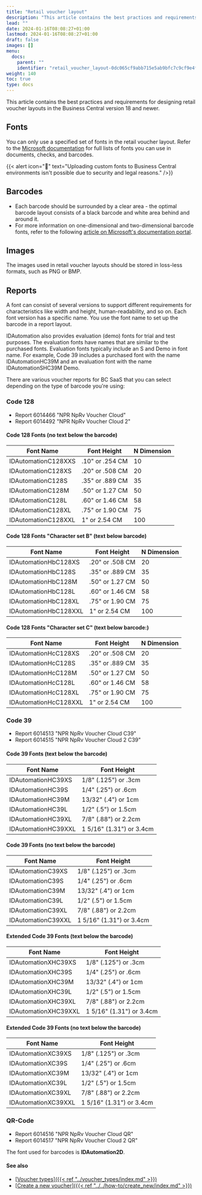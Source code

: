 ```yaml
---
title: "Retail voucher layout"
description: "This article contains the best practices and requirements for the retail voucher layout."
lead: ""
date: 2024-01-16T08:08:27+01:00
lastmod: 2024-01-16T08:08:27+01:00
draft: false
images: []
menu:
  docs:
    parent: ""
    identifier: "retail_voucher_layout-0dc065cf9abb715e5ab9bfc7c9cf9e4f"
weight: 140
toc: true
type: docs
---
```


This article contains the best practices and requirements for designing retail voucher layouts in the Business Central version 18 and newer. 

## Fonts

You can only use a specified set of fonts in the retail voucher layout. Refer to the [<ins>Microsoft documentation<ins>](https://learn.microsoft.com/en-us/dynamics365/business-central/ui-fonts) for full lists of fonts you can use in documents, checks, and barcodes. 

{{< alert icon="📝" text="Uploading custom fonts to Business Central environments isn't possible due to security and legal reasons." />}}

## Barcodes

- Each barcode should be surrounded by a clear area - the optimal barcode layout consists of a black barcode and white area behind and around it. 
- For more information on one-dimensional and two-dimensional barcode fonts, refer to the following [<ins>article on Microsoft's documentation portal<ins>](https://learn.microsoft.com/en-us/dynamics365/business-central/dev-itpro/developer/devenv-report-barcode-fonts).

## Images

The images used in retail voucher layouts should be stored in loss-less formats, such as PNG or BMP.

## Reports

A font can consist of several versions to support different requirements for characteristics like width and height, human-readability, and so on. Each font version has a specific name. You use the font name to set up the barcode in a report layout.

IDAutomation also provides evaluation (demo) fonts for trial and test purposes. The evaluation fonts have names that are similar to the purchased fonts. Evaluation fonts typically include an S and Demo in font name. For example, Code 39 includes a purchased font with the name IDAutomationHC39M and an evaluation font with the name IDAutomationSHC39M Demo.

There are various voucher reports for BC SaaS that you can select depending on the type of barcode you're using:

### Code 128

- Report 6014466 "NPR NpRv Voucher Cloud"
- Report 6014492 "NPR NpRv Voucher Cloud 2"

#### Code 128 Fonts (no text below the barcode)

| Font Name      | Font Height | N Dimension |
| ----------- | ----------- | ---------- | 
| IDAutomationC128XXS | .10" or .254 CM | 	10 |
| IDAutomationC128XS |  .20" or .508 CM | 20 |
| IDAutomationC128S	 | .35" or .889 CM | 35 |
| IDAutomationC128M | 	 .50" or 1.27 CM | 50 |
| IDAutomationC128L |  .60" or 1.46 CM	| 58 |
| IDAutomationC128XL | 	 .75" or 1.90 CM | 75 | 
| IDAutomationC128XXL | 1" or 2.54 CM | 100 | 

#### Code 128 Fonts "Character set B" (text below barcode)

| Font Name      | Font Height | N Dimension |
| ----------- | ----------- | ---------- | 
| IDAutomationHbC128XS |  .20" or .508 CM	| 20 | 
| IDAutomationHbC128S | .35" or .889 CM | 35 | 
| IDAutomationHbC128M | 	 .50" or 1.27 CM | 50 |
| IDAutomationHbC128L |  .60" or 1.46 CM	| 58 | 
| IDAutomationHbC128XL |  .75" or 1.90 CM	 | 75 |
| IDAutomationHbC128XXL |  1" or 2.54 CM | 100 |

#### Code 128 Fonts "Character set C" (text below barcode:)

| Font Name      | Font Height | N Dimension |
| ----------- | ----------- | ---------- | 
| IDAutomationHcC128XS |  .20" or .508 CM	 | 20 |
| IDAutomationHcC128S |  .35" or .889 CM	| 35 |
| IDAutomationHcC128M |  .50" or 1.27 CM	 | 50 |
| IDAutomationHcC128L	|  .60" or 1.46 CM	| 58 |
| IDAutomationHcC128XL |  .75" or 1.90 CM	| 75 | 
| IDAutomationHcC128XXL |  1" or 2.54 CM	| 100 | 

### Code 39

- Report 6014513 "NPR NpRv Voucher Cloud C39"
- Report 6014515 "NPR NpRv Voucher Cloud 2 C39"

#### Code 39 Fonts (text below the barcode)

| Font Name      | Font Height |
| ----------- | ----------- | 
| IDAutomationHC39XS |  1/8" (.125") or .3cm |
| IDAutomationHC39S |  1/4" (.25") or .6cm |
| IDAutomationHC39M |  13/32" (.4") or 1cm |
| IDAutomationHC39L |  1/2" (.5") or 1.5cm |
| IDAutomationHC39XL |  7/8" (.88") or 2.2cm |
| IDAutomationHC39XXL |  1 5/16" (1.31") or 3.4cm |

#### Code 39 Fonts (no text below the barcode)

| Font Name      | Font Height |
| ----------- | ----------- | 
| IDAutomationC39XS	|  1/8" (.125") or .3cm |
| IDAutomationC39S |  1/4" (.25") or .6cm |
| IDAutomationC39M |  13/32" (.4") or 1cm |
| IDAutomationC39L |  1/2" (.5") or 1.5cm | 
| IDAutomationC39XL |  7/8" (.88") or 2.2cm |
| IDAutomationC39XXL |  1 5/16" (1.31") or 3.4cm |

#### Extended Code 39 Fonts (text below the barcode)

| Font Name      | Font Height |
| ----------- | ----------- | 
| IDAutomationXHC39XS |  1/8" (.125") or .3cm |
| IDAutomationXHC39S |  1/4" (.25") or .6cm |
| IDAutomationXHC39M |  13/32" (.4") or 1cm |
| IDAutomationXHC39L |  1/2" (.5") or 1.5cm |
| IDAutomationXHC39XL |  7/8" (.88") or 2.2cm |
| IDAutomationXHC39XXL |  1 5/16" (1.31") or 3.4cm |

#### Extended Code 39 Fonts (no text below the barcode)

| Font Name      | Font Height |
| ----------- | ----------- | 
| IDAutomationXC39XS |  1/8" (.125") or .3cm |
| IDAutomationXC39S |  1/4" (.25") or .6cm |
| IDAutomationXC39M |  13/32" (.4") or 1cm |
| IDAutomationXC39L |  1/2" (.5") or 1.5cm |
| IDAutomationXC39XL |  7/8" (.88") or 2.2cm |
| IDAutomationXC39XXL	|  1 5/16" (1.31") or 3.4cm | 

### QR-Code

- Report 6014516 "NPR NpRv Voucher Cloud QR"
- Report 6014517 "NPR NpRv Voucher Cloud 2 QR"

The font used for barcodes is **IDAutomation2D**. 

#### See also

- [<ins>Voucher types<ins>]({{< ref "../voucher_types/index.md" >}})
- [<ins>Create a new voucher<ins>]({{< ref "../../how-to/create_new/index.md" >}})

